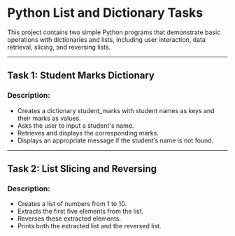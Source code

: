 # Python List and Dictionary Tasks

This project contains two simple Python programs that demonstrate basic operations with dictionaries and lists, including user interaction, data retrieval, slicing, and reversing lists.

---

## Task 1: Student Marks Dictionary

### Description:
- Creates a dictionary student_marks with student names as keys and their marks as values.
- Asks the user to input a student's name.
- Retrieves and displays the corresponding marks.
- Displays an appropriate message if the student’s name is not found.


---

## Task 2: List Slicing and Reversing

### Description:
- Creates a list of numbers from 1 to 10.
- Extracts the first five elements from the list.
- Reverses these extracted elements.
- Prints both the extracted list and the reversed list.




